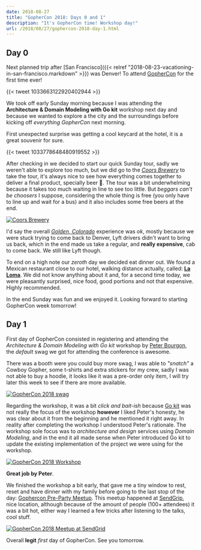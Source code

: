 ```yaml
---
date: 2018-08-27
title: "GopherCon 2018: Days 0 and 1"
description: "It's GopherCon time! Workshop day!"
url: /2018/08/27/gophercon-2018-day-1.html
---
```


## Day 0

Next planned trip after [San Francisco]({{< relref "2018-08-23-vacationing-in-san-francisco.markdown" >}}) was Denver! To attend [GopherCon](https://www.gophercon.com/) for the first time ever!

{{< tweet 1033663122920402944 >}}

We took off early Sunday morning because I was attending the **Architecture & Domain Modeling with Go kit** workshop next day and because we wanted to explore a the city and the surroundings before kicking off _everything GopherCon_ next morning.

First unexpected surprise was getting a cool keycard at the hotel, it is a great souvenir for sure.

{{< tweet 1033778648480919552 >}}

After checking in we decided to start our quick Sunday tour, sadly we weren't able to explore too much, but we did go to the [_Coors Brewery_](https://www.millercoors.com/breweries/coors-brewing-company/tours) to take the tour, it's always nice to see how everything comes together to deliver a final product, specially beer :beer:. The tour was a bit underwhelming because it takes too much waiting in line to see too little. But _beggars can't be choosers_ I suppose, considering the whole thing is free (you only have to line up and wait for a bus) and it also includes some free beers at the end.

<a href="https://flic.kr/p/LYYeMM" target="_blank">![Coors Brewery](https://farm2.staticflickr.com/1856/29524394227_901568ea98_n.jpg "Coors Brewery")</a>

I'd say the overall [_Golden, Colorado_](https://www.visitgolden.com/) experience was _ok_, mostly because we were stuck trying to come back to Denver, Lyft drivers didn't want to bring us back, which in the end made us take a regular, and **really expensive**, cab to come back. We still like Lyft though.

To end on a high note our _zeroth_ day we decided eat dinner out. We found a Mexican restaurant close to our hotel, walking distance actually, called: [**La Loma**](http://lalomamexican.com/). We did not know anything about it and, for a second time today, we were pleasantly surprised, nice food, good portions and not that expensive. Highly recommended.

In the end Sunday was fun and we enjoyed it. Looking forward to starting GopherCon week tomorrow!

## Day 1

First day of GopherCon consisted in registering and attending the _Architecture & Domain Modeling with Go kit_ workshop by [Peter Bourgon](https://peter.bourgon.org/), the _default_ swag we got for attending the conference is awesome.

There was a booth were you could buy more swag, I was able to _"snatch"_ a Cowboy Gopher, some t-shirts and extra stickers for my crew, sadly I was not able to buy a hoodie, it looks like it was a pre-order only item, I will try later this week to see if there are more available.

<a href="https://flic.kr/p/29mBs6z" target="_blank">![GopherCon 2018 swag](https://farm2.staticflickr.com/1842/43552793315_236fe12d1b_n.jpg "GopherCon 2018 swag")</a>

Regarding the workshop, it was a bit _click and bait-ish_ because [Go kit](https://github.com/go-kit/kit) was not really the focus of the workshop **however** I liked Peter's honesty, he was clear about it from the beginning and he mentioned it right away. In reality after completing the workshop I understood Peter's rationale. The workshop sole focus was to _architecture and design_ services using _Domain Modeling_, and in the end it all made sense when Peter introduced Go kit to update the existing implementation of the project we were using for the workshop.

<a href="https://flic.kr/p/NBmLKw" target="_blank">![GopherCon 2018 Workshop](https://farm2.staticflickr.com/1895/30592541468_59e0d0f42b_n.jpg "GopherCon 2018 Workshop")</a>

**Great job by Peter**.

We finished the workshop a bit early, that gave me a tiny window to rest, reset and have dinner with my family before going to the last stop of the day: [Gophercon Pre-Party Meetup](https://www.meetup.com/Denver-Go-Language-User-Group/events/252219257/). This meetup happened at [SendGrip](https://twitter.com/sendgrid), nice location, although because of the amount of people (100+ attendees) it was a bit hot, either way I learned a few tricks after listening to the talks, cool stuff.

<a href="https://flic.kr/p/29mBswe" target="_blank">![GopherCon 2018 Meetup at SendGrid](https://farm2.staticflickr.com/1864/43552794745_eb89aa1175_n.jpg "GopherCon 2018 Meetup at SendGrid")</a>

Overall **legit** _first_ day of GopherCon. See you tomorrow.
